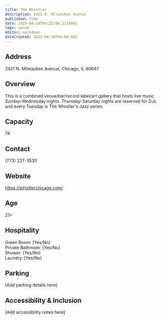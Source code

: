 ```yaml
---
title: The Whistler
description: 2421 N. Milwaukee Avenue
published: true
date: 2025-04-10T04:22:06.515496Z
tags: venue
editor: markdown
dateCreated: 2025-04-10T04:00:00Z
---
```


## Address

2421 N. Milwaukee Avenue, Chicago, IL 60647

## Overview

This is a combined venue/bar/record label/art gallery that hosts live music Sunday-Wednesday nights. Thursday-Saturday nights are reserved for DJs and every Tuesday is The Whistler's Jazz series.

## Capacity

74

## Contact

(773) 227-3530

## Website

https://whistlerchicago.com/

## Age

21+

## Hospitality

Green Room: [Yes/No]  
Private Bathroom: [Yes/No]  
Shower: [Yes/No]  
Laundry: [Yes/No]

## Parking

[Add parking details here]

## Accessibility & Inclusion

[Add accessibility notes here]
